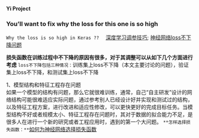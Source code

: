 **Yi Project**
### You’ll want to fix why the loss for this one is so high
`Why the loss is so high in Keras ??  `
[深度学习调参技巧](https://tsinghua-gongjing.github.io/posts/DL-tricks.html); [神经网络loss不下降问题](https://blog.ailemon.net/2019/02/26/solution-to-loss-doesnt-drop-in-nn-train/) 

**损失函数在训练过程中不下降的原因有很多，对于其调整可以从如下几个方面进行考虑**
`loss不下降包括三种情况：`训练集上loss不下降（本文主要讨论的问题），验证集上loss不下降，和测试集上loss不下降 

1、模型结构和特征工程存在问题  
  如果一个模型的结构有问题，那么它就很难训练，通常，自己“自主研发”设计的网络结构可能很难适应实际问题，通过参考别人已经设计好并实现和测试过的结构，以及特征工程方案，进行改进和适应性修改，可以更快更好的完成目标任务。当模型结构不好或者规模太小、特征工程存在问题时，其对于数据的拟合能力不足，是很多人在进行一个新的研究或者工程应用时，遇到的第一个大问题。
  `**怎样选择损失函数：**`[如何为神经网络选择损失函数](https://blog.csdn.net/weixin_39653948/article/details/105961968)

